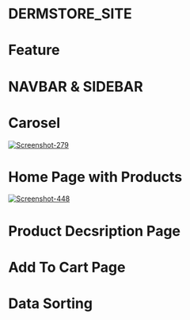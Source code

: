 # DERMSTORE_SITE
<h1>Feature </h1>
<h1>NAVBAR & SIDEBAR</h1>
<h1>Carosel</h1>
<a href="ht8">
<img src="https://i.ibb.co/gSLFbmc/Screenshot-279.png" alt="Screenshot-279" border="0">
</a>
<h1>Home Page with Products</h1>
<a href="hq">
<img src="https://i.ibb.co/Xy7kYQN/Screenshot-448.png" alt="Screenshot-448" border="0">
</a>
<h1>Product Decsription Page</h1>
<h1>Add To Cart Page</h1>
<h1>Data Sorting</h1>


